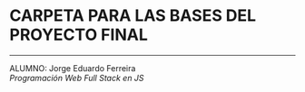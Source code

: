 # CARPETA PARA LAS BASES DEL PROYECTO FINAL
---
ALUMNO: Jorge Eduardo Ferreira \
*Programación Web Full Stack en JS*
  
